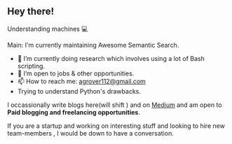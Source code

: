 
<!--
**Agrover112/Agrover112** is a ✨ _special_ ✨ repository because its `README.md` (this file) appears on your GitHub profile.
Here are some ideas to get you started:

- 🔭 I’m currently working on ...
- 🌱 I’m currently learning ...
- 👯 I’m looking to collaborate on ...
- 🤔 I’m looking for help with ...
- 💬 Ask me about ...
- 📫 How to reach me: ...
- 😄 Pronouns: ...
- ⚡ Fun fact: ...
-->
## Hey there!
Understanding machines 💻



Main: I'm currently maintaining Awesome Semantic Search.


- 🌱 I’m currently doing research which involves using a lot of  Bash scripting. 
- 👯 I’m open to jobs & other opportunities.
-  📫 How to reach me:  agrover112@gmail.com
-  Trying to understand Python's drawbacks.

I occassionally write blogs here(will shift ) and on [Medium](https://medium.com/@agrover112) and am open to  **Paid blogging and freelancing opportunities**.

If you are a startup and working on interesting stuff and looking to hire new team-members , I would be down to have a conversation.
